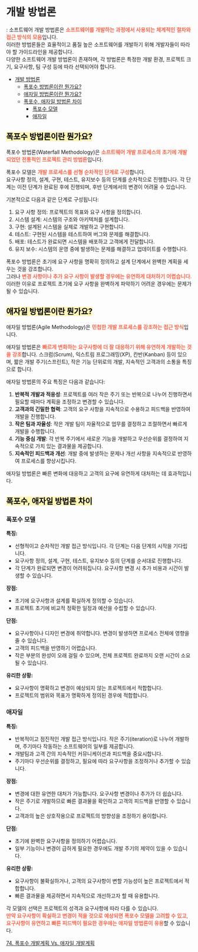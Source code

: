 # 개발 방법론

: 소프트웨어 개발 방법론은 <span style="font-weight: 600; color: tomato;">소프트웨어를 개발하는 과정에서 사용되는 체계적인 절차와 접근 방식의 모음</span>입니다. </br>이러한 방법론들은 효율적이고 품질 높은 소프트웨어를 개발하기 위해 개발자들이 따라야 할 가이드라인을 제공합니다. </br>다양한 소프트웨어 개발 방법론이 존재하며, 각 방법론은 특정한 개발 환경, 프로젝트 크기, 요구사항, 팀 구성 등에 따라 선택되어야 합니다.

- [개발 방법론](#개발-방법론)
  - [ 폭포수 방법론이란 뭔가요?](#-폭포수-방법론이란-뭔가요)
  - [ 애자일 방법론이란 뭔가요?](#-애자일-방법론이란-뭔가요)
  - [ 폭포수, 애자일 방법론 차이](#-폭포수-애자일-방법론-차이)
    - [폭포수 모델](#폭포수-모델)
    - [애자일](#애자일)

## <span style='background-color: #fff5b1; color: black'> 폭포수 방법론이란 뭔가요?</span>

폭포수 방법론(Waterfall Methodology)은 <span style="font-weight: 600; color: tomato;">소프트웨어 개발 프로세스의 초기에 개발되었던 전통적인 프로젝트 관리 방법론</span>입니다.

폭포수 모델은 <span style="font-weight: 600; color: tomato;">개발 프로세스를 선형 순차적인 단계로 구성</span>합니다. </br>요구사항 정의, 설계, 구현, 테스트, 유지보수 등의 단계를 순차적으로 진행합니다. 각 단계는 이전 단계가 완료된 후에 진행되며, 후반 단계에서의 변경이 어려울 수 있습니다.

기본적으로 다음과 같은 단계로 구성됩니다:

1. 요구 사항 정의: 프로젝트의 목표와 요구 사항을 정의합니다.
2. 시스템 설계: 시스템의 구조와 아키텍처를 설계합니다.
3. 구현: 설계된 시스템을 실제로 개발하고 구현합니다.
4. 테스트: 구현된 시스템을 테스트하여 버그와 문제를 해결합니다.
5. 배포: 테스트가 완료되면 시스템을 배포하고 고객에게 전달합니다.
6. 유지 보수: 시스템의 운영 중에 발생하는 문제를 해결하고 업데이트를 수행합니다.

폭포수 방법론은 초기에 요구 사항을 명확히 정의하고 설계 단계에서 완벽한 계획을 세우는 것을 강조합니다. </br> 그러나 <span style="font-weight: 600; color: tomato;">변경 사항이나 추가 요구 사항이 발생할 경우에는 유연하게 대처하기 어렵습니다.</span> 이러한 이유로 프로젝트 초기에 요구 사항을 완벽하게 파악하기 어려운 경우에는 문제가 될 수 있습니다.

## <span style='background-color: #fff5b1; color: black'> 애자일 방법론이란 뭔가요?</span>

애자일 방법론(Agile Methodology)은 <span style="font-weight: 600; color: tomato;">민첩한 개발 프로세스를 강조하는 접근 방식</span>입니다. </br>

애자일 방법론은 <span style="font-weight: 600; color: tomato;">빠르게 변화하는 요구사항에 더 잘 대응하기 위해 유연하게 개발하는 것을 강조</span>합니다. 스크럼(Scrum), 익스트림 프로그래밍(XP), 칸반(Kanban) 등이 있으며, 짧은 개발 주기(스프린트), 작은 기능 단위로의 개발, 지속적인 고객과의 소통을 특징으로 합니다.

애자일 방법론의 주요 특징은 다음과 같습니다:

1. **반복적 개발과 적응성**: 프로젝트를 여러 작은 주기 또는 반복으로 나누어 진행하면서 필요할 때마다 계획을 조정하고 변경할 수 있습니다.
2. **고객과의 긴밀한 협력**: 고객의 요구 사항을 지속적으로 수용하고 피드백을 반영하여 개발을 진행합니다.
3. **작은 팀과 자율성**: 작은 개발 팀이 자율적으로 업무를 결정하고 조절하면서 빠르게 개발을 수행합니다.
4. **기능 중심 개발**: 각 반복 주기에서 새로운 기능을 개발하고 우선순위를 결정하여 지속적으로 가치 있는 결과물을 제공합니다.
5. **지속적인 피드백과 개선**: 개발 중에 발생하는 문제나 개선 사항을 지속적으로 반영하여 프로세스를 향상시킵니다.

애자일 방법론은 빠른 변화에 대응하고 고객의 요구에 유연하게 대처하는 데 효과적입니다.

## <span style='background-color: #fff5b1; color: black'> 폭포수, 애자일 방법론 차이</span>

### 폭포수 모델

**특징:**

- 선형적이고 순차적인 개발 접근 방식입니다. 각 단계는 다음 단계의 시작을 기다립니다.
- 요구사항 정의, 설계, 구현, 테스트, 유지보수 등의 단계를 순서대로 진행합니다.
- 각 단계가 완료되면 변경이 어려워집니다. 요구사항 변경 시 추가 비용과 시간이 발생할 수 있습니다.

**장점:**

- 초기에 요구사항과 설계를 확실하게 정의할 수 있습니다.
- 프로젝트 초기에 비교적 정확한 일정과 예산을 수립할 수 있습니다.

**단점:**

- 요구사항이나 디자인 변경에 취약합니다. 변경이 발생하면 프로세스 전체에 영향을 줄 수 있습니다.
- 고객의 피드백을 반영하기 어렵습니다.
- 작은 부분의 완성이 오래 걸릴 수 있으며, 전체 프로젝트 완료까지 오랜 시간이 소요될 수 있습니다.

**유리한 상황:**

- 요구사항이 명확하고 변경이 예상되지 않는 프로젝트에서 적합합니다.
- 프로젝트의 범위와 목표가 명확하게 정의된 경우에 적합합니다.

### 애자일

**특징:**

- 반복적이고 점진적인 개발 접근 방식입니다. 작은 주기(iteration)로 나누어 개발하며, 주기마다 작동하는 소프트웨어의 일부를 제공합니다.
- 개발팀과 고객 간의 지속적인 커뮤니케이션과 피드백을 중요시합니다.
- 주기마다 우선순위를 결정하고, 필요에 따라 요구사항을 조정하거나 추가할 수 있습니다.

**장점:**

- 변경에 대한 유연한 대처가 가능합니다. 요구사항 변경이나 추가가 더 쉽습니다.
- 작은 주기로 개발하므로 빠른 결과물을 확인하고 고객의 피드백을 반영할 수 있습니다.
- 고객과의 높은 상호작용으로 프로젝트의 방향성을 조정하기 용이합니다.

**단점:**

- 초기에 완벽한 요구사항을 정의하기 어렵습니다.
- 일부 기능이나 변경이 급하게 필요한 경우에도 개발 주기의 제약이 있을 수 있습니다.

**유리한 상황:**

- 요구사항이 불확실하거나, 고객의 요구사항이 변할 가능성이 높은 프로젝트에서 적합합니다.
- 빠른 결과물을 제공하면서 지속적으로 개선하고자 할 때 유용합니다.

각 모델의 선택은 프로젝트의 성격과 요구사항에 따라 다를 수 있습니다. </br> <span style="font-weight: 600; color: tomato;">만약 요구사항이 확실하고 변경이 적을 것으로 예상되면 폭포수 모델을 고려할 수 있고, 요구사항이 유연하고 빠른 피드백이 필요한 경우에는 애자일 방법론이 유용</span>할 수 있습니다.

[74. 폭포수 개발계획 Vs. 애자일 개발계획](https://brunch.co.kr/@kbhpmp/81)
